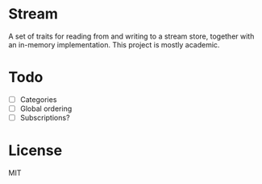 # Stream

A set of traits for reading from and writing to a stream store, together with an in-memory implementation. This project is mostly academic.

# Todo
- [ ] Categories
- [ ] Global ordering
- [ ] Subscriptions?

# License

MIT

